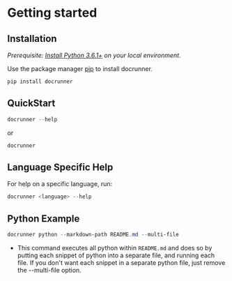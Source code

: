 # Getting started

## Installation
_Prerequisite: [Install Python 3.6.1+](https://www.python.org/) on your local environment._

Use the package manager [pip](https://pip.pypa.io/en/stable/) to install docrunner.

```cmd
pip install docrunner
```

## QuickStart

```powershell
docrunner --help
```

or

```powershell
docrunner
```

## Language Specific Help
For help on a specific language, run:
```powershell
docrunner <language> --help
```

## Python Example

```powershell
docrunner python --markdown-path README.md --multi-file
```

- This command executes all python within `README.md` and does so by putting each snippet of python into a separate file, and running each file. If you don't want each snippet in a separate python file, just remove the --multi-file option.
